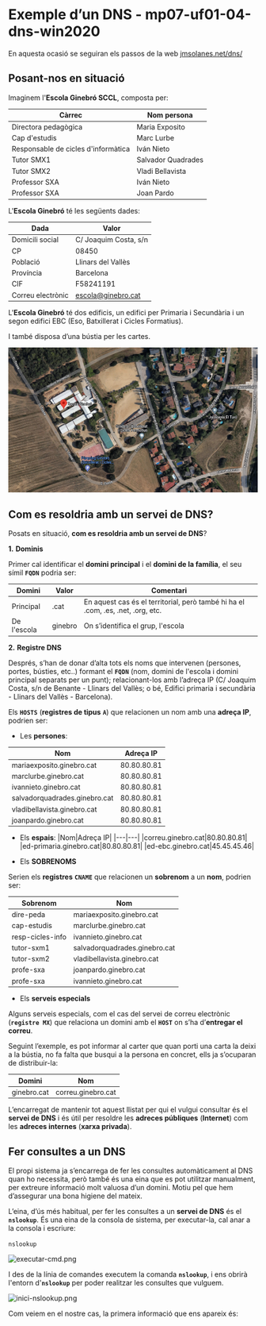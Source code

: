 # Exemple d’un DNS - mp07-uf01-04-dns-win2020


En aquesta ocasió se seguiran els passos de la web [jmsolanes.net/dns/](https://www.jmsolanes.net/dns/)


## Posant-nos en situació

Imaginem l'**Escola Ginebró SCCL**, composta per:

|Càrrec|Nom persona|
|---|---|
|Directora pedagògica|Maria Exposito|
|Cap d'estudis|Marc Lurbe|
|Responsable de cicles d'informàtica|Iván Nieto|
|Tutor SMX1|Salvador Quadrades|
|Tutor SMX2|Vladi Bellavista|
|Professor SXA|Iván Nieto|
|Professor SXA|Joan Pardo|


L'**Escola Ginebró** té les següents dades:

|Dada|Valor|
|---|---|
|Domicili social|C/ Joaquim Costa, s/n|
|CP|08450|
|Població|Llinars del Vallès|
|Província|Barcelona|
|CIF|F58241191|
|Correu electrònic|escola@ginebro.cat|

L'**Escola Ginebró** té dos edificis, un edifici per Primaria i Secundària i un segon edifici EBC (Eso, Batxillerat i Cicles Formatius).

I també disposa d’una bústia per les cartes.

![mapa-escola](./images/mapa-escola.png)

## Com es resoldria amb un servei de DNS?

Posats en situació, **com es resoldria amb un servei de DNS**?

**1.** **Dominis**

Primer cal identificar el **domini principal** i el **domini de la família**, el seu símil **```FQDN```** podria ser:

|Domini|Valor|Comentari|
|---|---|---|
|Principal|.cat|En aquest cas és el territorial, però també hi ha el .com, .es, .net, .org, etc.|
|De l'escola|ginebro|On s’identifica el grup, l'escola|

**2.** **Registre DNS**

Després, s’han de donar d’alta tots els noms que intervenen (persones, portes, bústies, etc..) formant el **```FQDN```** (nom, domini de l'escola i domini principal separats per un punt); relacionant-los amb l’adreça IP (C/ Joaquim Costa, s/n de Benante - Llinars del Vallès; o bé, Edifici primaria i secundària - Llinars del Vallès - Barcelona).


Els **```HOSTS```** (**registres de tipus** **```A```**) que relacionen un nom amb una **adreça IP**, podrien ser:

* Les **persones**:

|Nom|Adreça IP|
|---|---|
|mariaexposito.ginebro.cat|80.80.80.81|
|marclurbe.ginebro.cat|80.80.80.81|
|ivannieto.ginebro.cat|80.80.80.81|
|salvadorquadrades.ginebro.cat|80.80.80.81|
|vladibellavista.ginebro.cat|80.80.80.81|
|joanpardo.ginebro.cat|80.80.80.81|


* Els **espais**:
|Nom|Adreça IP|
|---|---|
|correu.ginebro.cat|80.80.80.81|
|ed-primaria.ginebro.cat|80.80.80.81|
|ed-ebc.ginebro.cat|45.45.45.46|
 

* Els **SOBRENOMS**

Serien els **registres** **```CNAME```** que relacionen un **sobrenom** a un **nom**, podrien ser:

|Sobrenom|Nom|
|---|---|
|dire-peda|mariaexposito.ginebro.cat|
|cap-estudis|marclurbe.ginebro.cat|
|resp-cicles-info|ivannieto.ginebro.cat|
|tutor-sxm1|salvadorquadrades.ginebro.cat|
|tutor-sxm2|vladibellavista.ginebro.cat|
|profe-sxa|joanpardo.ginebro.cat|
|profe-sxa|ivannieto.ginebro.cat|


* Els **serveis especials**

Alguns serveis especials, com el cas del servei de correu electrònic (**```registre MX```**) que relaciona un domini amb el **```HOST```** on s’ha d’**entregar el correu**.

Seguint l’exemple, es pot informar al carter que quan porti una carta la deixi a la bústia, no fa falta que busqui a la persona en concret, ells ja s’ocuparan de distribuir-la:

|Domini|Nom|
|---|---|
|ginebro.cat|correu.ginebro.cat|

L’encarregat de mantenir tot aquest llistat per qui el vulgui consultar és el **servei de DNS** i és útil per resoldre les **adreces públiques** (**Internet**) com les **adreces internes** (**xarxa privada**).

## Fer consultes a un DNS

El propi sistema ja s’encarrega de fer les consultes automàticament al DNS quan ho necessita, però també és una eina que es pot utilitzar manualment, per extreure informació molt valuosa d’un domini. Motiu pel que hem d’assegurar una bona higiene del mateix.

L’eina, d’ús més habitual, per fer les consultes a un **servei de DNS** és el **```nslookup```**. És una eina de la consola de sistema, per executar-la, cal anar a la consola i escriure:

```nslookup```

![executar-cmd.png](./images/executar-cmd.png)

I des de la línia de comandes executem la comanda **```nslookup```**, i ens obrirà l'entorn d'**```nslookup```** per poder realitzar les consultes que vulguem.

![inici-nslookup.png](./images/inici-nslookup.png)

Com veiem en el nostre cas, la primera informació que ens apareix és:


